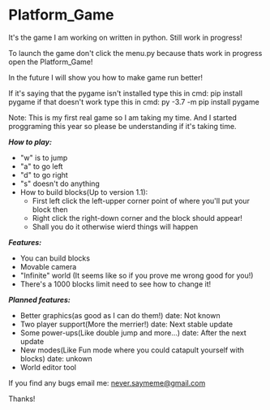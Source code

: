 # Platform_Game
It's the game I am working on written in python. Still work in progress!

To launch the game don't click the menu.py because thats work in progress open the Platform_Game! 

In the future I will show you how to make game run better!

If it's saying that the pygame isn't installed type this in cmd: pip install pygame
if that doesn't work type this in cmd: py -3.7 -m pip install pygame

Note: This is my first real game so I am taking my time. And I started proggraming this year so please be understanding if it's taking time.

***How to play:***
- "w" is to jump
- "a" to go left
- "d" to go right
- "s" doesn't do anything
- How to build blocks(Up to version 1.1):
	- First left click the left-upper corner point of where you'll put your block then
	- Right click the right-down corner and the block should appear!
	- Shall you do it otherwise wierd things will happen
	
***Features:***
- You can build blocks
- Movable camera
- "Infinite" world (It seems like so if you prove me wrong good for you!)
- There's a 1000 blocks limit need to see how to change it!
	
***Planned features:***
- Better graphics(as good as I can do them!) date: Not known
- Two player support(More the merrier!) date: Next stable update
- Some power-ups(Like double jump and more...) date: After the next update
- New modes(Like Fun mode where you could catapult yourself with blocks) date: unkown
- World editor tool

If you find any bugs email me: never.saymeme@gmail.com 

Thanks!
